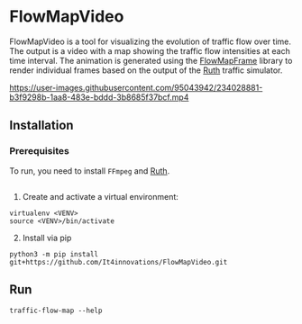 # FlowMapVideo

FlowMapVideo is a tool for visualizing the evolution of traffic flow over time. The output is a video with a map showing the traffic flow intensities at each time interval. The animation is generated using the [FlowMapFrame](https://github.com/It4innovations/FlowMapFrame) library to render individual frames based on the output of the [Ruth](https://github.com/It4innovations/ruth) traffic simulator.


https://user-images.githubusercontent.com/95043942/234028881-b3f9298b-1aa8-483e-bddd-3b8685f37bcf.mp4


## Installation

### Prerequisites

To run, you need to install `FFmpeg` and [Ruth](https://github.com/It4innovations/ruth).

##

1. Create and activate a virtual environment:
```
virtualenv <VENV>
source <VENV>/bin/activate
```


2. Install via pip
```
python3 -m pip install git+https://github.com/It4innovations/FlowMapVideo.git
```

## Run
```
traffic-flow-map --help
```

